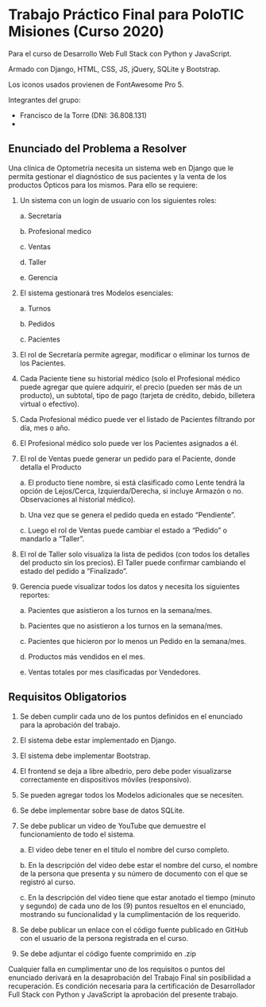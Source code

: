 # Trabajo Práctico Final para PoloTIC Misiones (Curso 2020)
Para el curso de Desarrollo Web Full Stack con Python y JavaScript.

Armado con Django, HTML, CSS, JS, jQuery, SQLite y Bootstrap.

Los iconos usados provienen de FontAwesome Pro 5.

Integrantes del grupo:

* Francisco de la Torre (DNI: 36.808.131)
*

## Enunciado del Problema a Resolver
Una clínica de Optometría necesita un sistema web en Django que le permita gestionar el diagnóstico de sus pacientes y la venta de los productos Ópticos para los mismos. Para ello se requiere:

1. Un sistema con un login de usuario con los siguientes roles:

    a. Secretaría

    b. Profesional medico

    c. Ventas

    d. Taller

    e. Gerencia

2. El sistema gestionará tres Modelos esenciales:

    a. Turnos

    b. Pedidos

    c. Pacientes

3. El rol de Secretaría permite agregar, modificar o eliminar los turnos de los Pacientes.

4. Cada Paciente tiene su historial médico (solo el Profesional médico puede agregar que quiere adquirir, el precio (pueden ser más de un producto), un subtotal, tipo de pago (tarjeta de crédito, debido, billetera virtual o efectivo).

5. Cada Profesional médico puede ver el listado de Pacientes filtrando por día, mes o año. 
  
6. El Profesional médico solo puede ver los Pacientes asignados a él. 
  
7. El rol de Ventas puede generar un pedido para el Paciente, donde detalla el Producto

    a. El producto tiene nombre, si está clasificado como Lente tendrá la opción de Lejos/Cerca, Izquierda/Derecha, si incluye Armazón o no. Observaciones al historial médico).

    b. Una vez que se genera el pedido queda en estado “Pendiente”.

    c. Luego el rol de Ventas puede cambiar el estado a “Pedido” o mandarlo a “Taller”.

8. El rol de Taller solo visualiza la lista de pedidos (con todos los detalles del producto sin los precios). El Taller puede confirmar cambiando el estado del pedido a “Finalizado”.

9. Gerencia puede visualizar todos los datos y necesita los siguientes reportes:

    a. Pacientes que asistieron a los turnos en la semana/mes.

    b. Pacientes que no asistieron a los turnos en la semana/mes.

    c. Pacientes que hicieron por lo menos un Pedido en la semana/mes.

    d. Productos más vendidos en el mes.

    e. Ventas totales por mes clasificadas por Vendedores.


## Requisitos Obligatorios

1. Se deben cumplir cada uno de los puntos definidos en el enunciado para la aprobación del trabajo.

2. El sistema debe estar implementado en Django.

3. El sistema debe implementar Bootstrap.

4. El frontend se deja a libre albedrio, pero debe poder visualizarse correctamente en dispositivos móviles (responsivo).

5. Se pueden agregar todos los Modelos adicionales que se necesiten.

6. Se debe implementar sobre base de datos SQLite.

7. Se debe publicar un video de YouTube que demuestre el funcionamiento de todo el sistema.

    a. El video debe tener en el titulo el nombre del curso completo.

    b. En la descripción del video debe estar el nombre del curso, el nombre de la persona que presenta y su número de documento con el que se registró al curso.

    c. En la descripción del video tiene que estar anotado el tiempo (minuto y segundo) de cada uno de los (9) puntos resueltos en el enunciado, mostrando su funcionalidad y la cumplimentación de los requerido.

8. Se debe publicar un enlace con el código fuente publicado en GitHub con el usuario de la persona registrada en el curso.

9. Se debe adjuntar el código fuente comprimido en .zip

Cualquier falla en cumplimentar uno de los requisitos o puntos del enunciado derivará en la desaprobación del Trabajo Final sin posibilidad a recuperación. Es condición necesaria para la certificación de Desarrollador Full Stack con Python y JavaScript la aprobación del presente trabajo.

